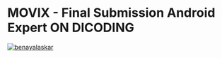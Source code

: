 # MOVIX - Final Submission Android Expert ON DICODING

[![benayalaskar](https://app.circleci.com/settings/project/images/success-badge.svg)](https://app.circleci.com/pipelines/circleci/498g7kT5h8vXFQWKxv9Fcm/RpdGnxG86BtBQrNLbgD5JX)
